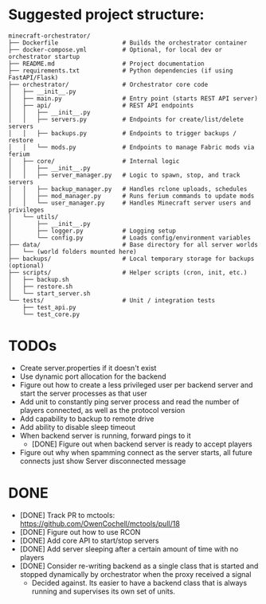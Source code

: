 # Suggested project structure:
```
minecraft-orchestrator/
├── Dockerfile                  # Builds the orchestrator container
├── docker-compose.yml          # Optional, for local dev or orchestrator startup
├── README.md                   # Project documentation
├── requirements.txt            # Python dependencies (if using FastAPI/Flask)
├── orchestrator/               # Orchestrator core code
│   ├── __init__.py
│   ├── main.py                 # Entry point (starts REST API server)
│   ├── api/                    # REST API endpoints
│   │   ├── __init__.py
│   │   ├── servers.py          # Endpoints for create/list/delete servers
│   │   ├── backups.py          # Endpoints to trigger backups / restore
│   │   └── mods.py             # Endpoints to manage Fabric mods via ferium
│   ├── core/                   # Internal logic
│   │   ├── __init__.py
│   │   ├── server_manager.py   # Logic to spawn, stop, and track servers
│   │   ├── backup_manager.py   # Handles rclone uploads, schedules
│   │   ├── mod_manager.py      # Runs ferium commands to update mods
│   │   └── user_manager.py     # Handles Minecraft server users and privileges
│   └── utils/
│       ├── __init__.py
│       ├── logger.py           # Logging setup
│       └── config.py           # Loads config/environment variables
├── data/                       # Base directory for all server worlds
│   └── (world folders mounted here)
├── backups/                    # Local temporary storage for backups (optional)
├── scripts/                    # Helper scripts (cron, init, etc.)
│   ├── backup.sh
│   ├── restore.sh
│   └── start_server.sh
└── tests/                      # Unit / integration tests
    ├── test_api.py
    └── test_core.py
```

# TODOs
- Create server.properties if it doesn't exist
- Use dynamic port allocation for the backend
- Figure out how to create a less privileged user per backend server and start the server processes as that user
- Add unit to constantly ping server process and read the number of players connected, as well as the protocol version
- Add capability to backup to remote drive
- Add ability to disable sleep timeout
- When backend server is running, forward pings to it
    - [DONE] Figure out when backend server is ready to accept players
- Figure out why when spamming connect as the server starts, all future connects just show Server disconnected message

# DONE
- [DONE] Track PR to mctools: https://github.com/OwenCochell/mctools/pull/18
- [DONE] Figure out how to use RCON
- [DONE] Add core API to start/stop servers
- [DONE] Add server sleeping after a certain amount of time with no players
- [DONE] Consider re-writing backend as a single class that is started and stopped dynamically by orchestrator when the proxy received a signal
    - Decided against. Its easier to have a backend class that is always running and supervises its own set of units.
